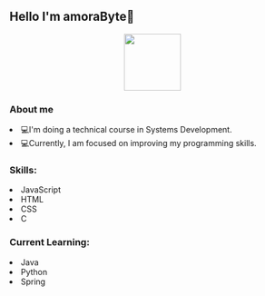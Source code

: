 ## Hello I'm amoraByte🌸
<div align="center">
  <img src="https://i.giphy.com/media/v1.Y2lkPTc5MGI3NjExZDgxcTNnbWszYW5xYmJ5ZHJjdGF4cW5mMTBhZGtzZGUwOXdzb3R5cyZlcD12MV9pbnRlcm5hbF9naWZfYnlfaWQmY3Q9cw/0mdKt2OiXz0rcovxIZ/giphy.gif" width="100" height="100">
</div>
<h3>About me</h3>
<li>💻I'm doing a technical course in Systems Development.</li>
<li>💻Currently, I am focused on improving my programming skills.</li>

<h3>Skills:</h3>
<li>JavaScript</li>
<li>HTML</li>
<li>CSS</li>
<li>C</li>

<h3>Current Learning:</h3>
<li>Java</li>
<li>Python</li>
<li>Spring</li>
